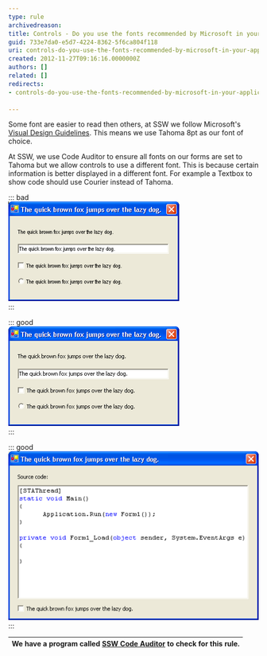 ```yaml
---
type: rule
archivedreason: 
title: Controls - Do you use the fonts recommended by Microsoft in your application? (Windows Forms Only)
guid: 733e7da0-e5d7-4224-8362-5f6ca804f118
uri: controls-do-you-use-the-fonts-recommended-by-microsoft-in-your-application-windows-forms-only
created: 2012-11-27T09:16:16.0000000Z
authors: []
related: []
redirects:
- controls-do-you-use-the-fonts-recommended-by-microsoft-in-your-application-(windows-forms-only)

---
```


Some font are easier to read then others, at SSW we follow Microsoft's [Visual Design Guidelines](http://www.ssw.com.au/ssw/Redirect/Microsoft/MSDNInterfaceText.htm). This means we use Tahoma 8pt as our font of choice.

<!--endintro-->

At SSW, we use Code Auditor to ensure all fonts on our forms are set to Tahoma but we allow controls to use a different font. This is because certain information is better displayed in a different font. For example a Textbox to show code should use Courier instead of Tahoma.

::: bad  
![Figure: Bad Example - This form uses a non-standard font, and it is hard to read](../../assets/FontBadArialNarrow.gif)  
:::

::: good  
![Figure: Good Example - This form uses Tahoma, and it is easy to read](../../assets/FontGoodTahoma.gif)  
:::

::: good  
![Figure: Good Example - This form uses Tahoma, and the RichTextBox displays source code using Courier New](../../assets/FontCourierNew.gif)  
:::


| We have a program called [SSW Code Auditor](http://www.ssw.com.au/ssw/CodeAuditor/Rules.aspx#VBFont) to check for this rule. |
| --- |
